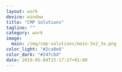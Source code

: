 ```yaml
---
layout: work
device: window
title: "CMP Solutions"
tagline: ""
category: work
image:
  main: /img/cmp-solutions/main-3x2_3x.png
color_light: "#2ca0e6"
color_dark: "#247cbd"
date: 2019-05-04T15:17:17+01:00
---
```

